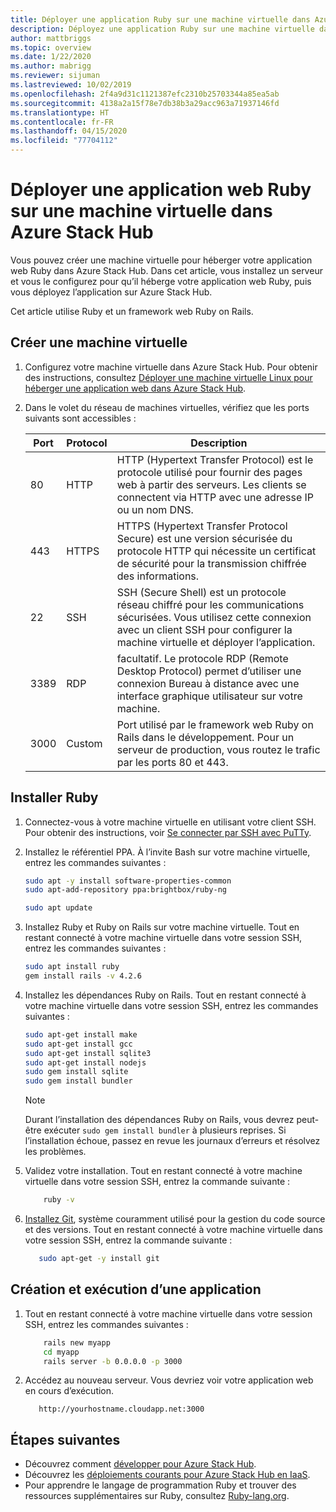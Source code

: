 ```yaml
---
title: Déployer une application Ruby sur une machine virtuelle dans Azure Stack Hub
description: Déployez une application Ruby sur une machine virtuelle dans Azure Stack Hub.
author: mattbriggs
ms.topic: overview
ms.date: 1/22/2020
ms.author: mabrigg
ms.reviewer: sijuman
ms.lastreviewed: 10/02/2019
ms.openlocfilehash: 2f4a9d31c1121387efc2310b25703344a85ea5ab
ms.sourcegitcommit: 4138a2a15f78e7db38b3a29acc963a71937146fd
ms.translationtype: HT
ms.contentlocale: fr-FR
ms.lasthandoff: 04/15/2020
ms.locfileid: "77704112"
---
```

# <a name="deploy-a-ruby-web-app-to-a-vm-in-azure-stack-hub"></a>Déployer une application web Ruby sur une machine virtuelle dans Azure Stack Hub

Vous pouvez créer une machine virtuelle pour héberger votre application web Ruby dans Azure Stack Hub. Dans cet article, vous installez un serveur et vous le configurez pour qu’il héberge votre application web Ruby, puis vous déployez l’application sur Azure Stack Hub.

Cet article utilise Ruby et un framework web Ruby on Rails.

## <a name="create-a-vm"></a>Créer une machine virtuelle

1. Configurez votre machine virtuelle dans Azure Stack Hub. Pour obtenir des instructions, consultez [Déployer une machine virtuelle Linux pour héberger une application web dans Azure Stack Hub](azure-stack-dev-start-howto-deploy-linux.md).

2. Dans le volet du réseau de machines virtuelles, vérifiez que les ports suivants sont accessibles :

    | Port | Protocol | Description |
    | --- | --- | --- |
    | 80 | HTTP | HTTP (Hypertext Transfer Protocol) est le protocole utilisé pour fournir des pages web à partir des serveurs. Les clients se connectent via HTTP avec une adresse IP ou un nom DNS. |
    | 443 | HTTPS | HTTPS (Hypertext Transfer Protocol Secure) est une version sécurisée du protocole HTTP qui nécessite un certificat de sécurité pour la transmission chiffrée des informations. |
    | 22 | SSH | SSH (Secure Shell) est un protocole réseau chiffré pour les communications sécurisées. Vous utilisez cette connexion avec un client SSH pour configurer la machine virtuelle et déployer l’application. |
    | 3389 | RDP | facultatif. Le protocole RDP (Remote Desktop Protocol) permet d’utiliser une connexion Bureau à distance avec une interface graphique utilisateur sur votre machine.   |
    | 3000 | Custom | Port utilisé par le framework web Ruby on Rails dans le développement. Pour un serveur de production, vous routez le trafic par les ports 80 et 443. |

## <a name="install-ruby"></a>Installer Ruby

1. Connectez-vous à votre machine virtuelle en utilisant votre client SSH. Pour obtenir des instructions, voir [Se connecter par SSH avec PuTTy](azure-stack-dev-start-howto-ssh-public-key.md#connect-with-ssh-by-using-putty).

1. Installez le référentiel PPA. À l’invite Bash sur votre machine virtuelle, entrez les commandes suivantes :

    ```bash  
    sudo apt -y install software-properties-common
    sudo apt-add-repository ppa:brightbox/ruby-ng

    sudo apt update
    ```

2. Installez Ruby et Ruby on Rails sur votre machine virtuelle. Tout en restant connecté à votre machine virtuelle dans votre session SSH, entrez les commandes suivantes :

    ```bash  
    sudo apt install ruby
    gem install rails -v 4.2.6
    ```

3. Installez les dépendances Ruby on Rails. Tout en restant connecté à votre machine virtuelle dans votre session SSH, entrez les commandes suivantes :

    ```bash  
    sudo apt-get install make
    sudo apt-get install gcc
    sudo apt-get install sqlite3
    sudo apt-get install nodejs
    sudo gem install sqlite
    sudo gem install bundler
    ```

    > [!Note]  
    > Durant l’installation des dépendances Ruby on Rails, vous devrez peut-être exécuter `sudo gem install bundler` à plusieurs reprises. Si l’installation échoue, passez en revue les journaux d’erreurs et résolvez les problèmes.

4. Validez votre installation. Tout en restant connecté à votre machine virtuelle dans votre session SSH, entrez la commande suivante :

    ```bash  
        ruby -v
    ```

3. [Installez Git](https://git-scm.com), système couramment utilisé pour la gestion du code source et des versions. Tout en restant connecté à votre machine virtuelle dans votre session SSH, entrez la commande suivante :

    ```bash  
       sudo apt-get -y install git
    ```

## <a name="create-and-run-an-app"></a>Création et exécution d’une application

1. Tout en restant connecté à votre machine virtuelle dans votre session SSH, entrez les commandes suivantes :

    ```bash
        rails new myapp
        cd myapp
        rails server -b 0.0.0.0 -p 3000
    ```

2. Accédez au nouveau serveur. Vous devriez voir votre application web en cours d’exécution.

    ```HTTP  
       http://yourhostname.cloudapp.net:3000
    ```

## <a name="next-steps"></a>Étapes suivantes

- Découvrez comment [développer pour Azure Stack Hub](azure-stack-dev-start.md).
- Découvrez les [déploiements courants pour Azure Stack Hub en IaaS](azure-stack-dev-start-deploy-app.md).
- Pour apprendre le langage de programmation Ruby et trouver des ressources supplémentaires sur Ruby, consultez [Ruby-lang.org](https://www.ruby-lang.org).
